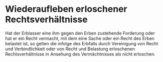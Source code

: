 # Wiederaufleben erloschener Rechtsverhältnisse

Hat der Erblasser eine ihm gegen den Erben zustehende Forderung oder hat er ein Recht vermacht, mit dem eine Sache oder ein Recht des Erben belastet ist, so gelten die infolge des Erbfalls durch Vereinigung von Recht und Verbindlichkeit oder von Recht und Belastung erloschenen Rechtsverhältnisse in Ansehung des Vermächtnisses als nicht erloschen.